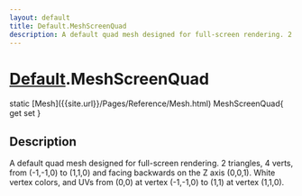 ```yaml
---
layout: default
title: Default.MeshScreenQuad
description: A default quad mesh designed for full-screen rendering. 2 triangles, 4 verts, from (-1,-1,0) to (1,1,0) and facing backwards on the Z axis (0,0,1). White vertex colors, and UVs from (0,0) at vertex (-1,-1,0) to (1,1) at vertex (1,1,0).
---
```

# [Default]({{site.url}}/Pages/Reference/Default.html).MeshScreenQuad

<div class='signature' markdown='1'>
static [Mesh]({{site.url}}/Pages/Reference/Mesh.html) MeshScreenQuad{ get set }
</div>

## Description
A default quad mesh designed for full-screen rendering.
2 triangles, 4 verts, from (-1,-1,0) to (1,1,0) and facing
backwards on the Z axis (0,0,1). White vertex colors, and UVs
from (0,0) at vertex (-1,-1,0) to (1,1) at vertex (1,1,0).


